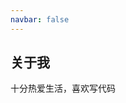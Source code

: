 ```yaml
---
navbar: false
---
```


## 关于我 <Badge text="beta" type="warn"/> <Badge text="0.10.1+"/>

十分热爱生活，喜欢写代码